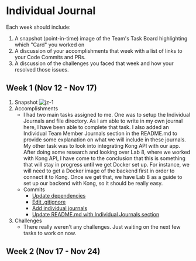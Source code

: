 # Individual Journal

Each week should include:

1. A snapshot (point-in-time) image of the Team's Task Board highlighting which "Card" you worked on
2. A discussion of your accomplishments that week with a list of links to your Code Commits and PRs.
3. A discussion of the challenges you faced that week and how your resolved those issues.

## Week 1 (Nov 12 - Nov 17)
1. Snapshot
![jz-1](https://user-images.githubusercontent.com/25803515/142089946-cd1b45cd-6951-4ff3-8bf2-8efc3f4415ae.png)
2. Accomplishments
    * I had two main tasks assigned to me. One was to setup the Individual Journals and file directory. As I am able to write in my own journal here, I have been able to complete that task. I also added an Individual Team Member Journals section in the README.md to provide some explanation on what we will include in these journals. My other task was to look into integrating Kong API with our app. After doing some research and looking over Lab 8, where we worked with Kong API, I have come to the conclusion that this is something that will stay in progress until we get Docker set up. For instance, we will need to get a Docker image of the backend first in order to connect it to Kong. Once we get that, we have Lab 8 as a guide to set up our backend with Kong, so it should be really easy.
    * Commits
      * <a href="https://github.com/nguyensjsu/fa21-172-group-7/commit/a28a3c62ad332cd3c1289e5641b092fb79c7c96d">Update dependencies</a>
      * <a href="https://github.com/nguyensjsu/fa21-172-group-7/commit/60a47e2cca5bce9661e7ffdfba73f0099a8138af">Edit .gitignore</a>
      * <a href="https://github.com/nguyensjsu/fa21-172-group-7/commit/c0fcfa68e9cd1508d833fa6f5c5c0e76b1431686">Add individual journals</a>
      * <a href="https://github.com/nguyensjsu/fa21-172-group-7/commit/29f02068d7f1d6f6f85d08c18e32a2c702fa6c69">Update README.md with Individual Journals section</a>
3. Challenges
    * There really weren't any challenges. Just waiting on the next few tasks to work on now.

## Week 2 (Nov 17 - Nov 24)

